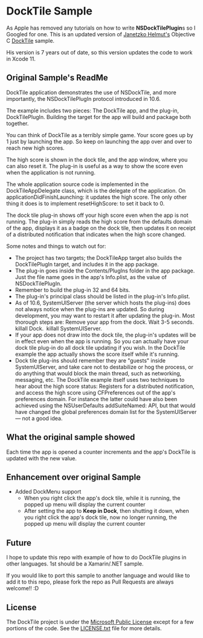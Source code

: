# DockTile Sample

As Apple has removed any tutorials on how to write **NSDockTilePlugin**s so I Googled for one. This is an updated version of [Janetzko Helmut's](https://github.com/HelmutJ) Objective C [DockTile](https://github.com/HelmutJ/CocoaSampleCode/tree/master/DockTile) sample.

His version is 7 years out of date, so this version updates the code to work in Xcode 11.

## Original Sample's ReadMe

DockTile application demonstrates the use of NSDockTile, and more importantly, the NSDockTilePlugIn protocol introduced in 10.6.

The example includes two pieces: The DockTile app, and the plug-in, DockTilePlugIn. Building the target for the app will build and package both together.

You can think of DockTile as a terribly simple game. Your score goes up by 1 just by launching the app. So keep on launching the app over and over to reach new high scores.
 
The high score is shown in the dock tile, and the app window, where you can also reset it.  The plug-in is useful as a way to show the score even when the application is not running.
 
The whole application source code is implemented in the DockTileAppDelegate class, which is the delegate of the application. On applicationDidFinishLaunching: it updates the high score. The only other thing it does is to implement resetHighScore: to set it back to 0.
 
The dock tile plug-in shows off your high score even when the app is not running. The plug-in simply reads the high score from the defaults domain of the app, displays it as a badge on the dock tile, then updates it on receipt of a distributed notification that indicates when the high score changed.

Some notes and things to watch out for:

   * The project has two targets; the DockTileApp target also builds the DockTilePlugIn target, and includes it in the app package. 
   * The plug-in goes inside the Contents/PlugIns folder in the app package. Just the file name goes in the app's Info.plist, as the value of NSDockTilePlugIn.  
   * Remember to build the plug-in 32 and 64 bits.
   * The plug-in's principal class should be listed in the plug-in's Info.plist.
   * As of 10.6, SystemUIServer (the server which hosts the plug-ins) does not always notice when the plug-ins are updated. So during development, you may want to restart it after updating the plug-in.  Most thorough steps are: Remove your app from the dock. Wait 3-5 seconds. killall Dock.  killall SystemUIServer.
   * If your app does not draw into the dock tile, the plug-in's updates will be in effect even when the app is running.  So you can actually have your dock tile plug-in do all dock tile updating if you wish.  In the DockTile example the app actually shows the score itself while it's running.
   * Dock tile plug-ins should remember they are "guests" inside SystemUIServer, and take care not to destabilize or hog the process, or do anything that would block the main thread, such as networking, messaging, etc.  The DockTile example itself uses two techniques to hear about the high score status: Registers for a distributed notification, and access the high score using CFPreferences out of the app's preferences domain.  For instance the latter could have also been achieved using the NSUserDefaults addSuiteNamed: API, but that would have changed the global preferences domain list for the SystemUIServer — not a good idea.


## What the original sample showed

Each time the app is opened a counter increments and the app's DockTile is updated with the new value.

## Enhancement over original Sample

* Added DockMenu support
   * When you right click the app's dock tile, while it is running, the popped up menu will display the current counter
   * After setting the app to **Keep in Dock**, then shutting it down, when you right click the app's dock tile, now no longer running, the popped up menu will display the current counter


## Future

I hope to update this repo with example of how to do DockTile plugins in other languages.
1st should be a Xamarin/.NET sample.

If you would like to port this sample to another language and would like to add it to this repo, please fork the repo as Pull Requests are always welcome!! :D

## License

The DockTile project is under the [Microsoft Public License](https://opensource.org/licenses/MS-PL) except for a few portions of the code.  See the [LICENSE.txt](LICENSE.txt) file for more details.
